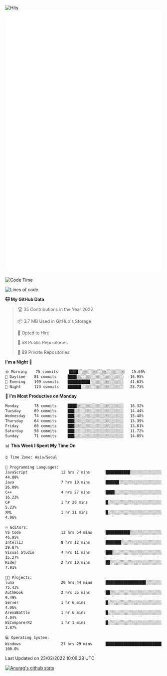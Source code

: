 ![Hits](https://hits.seeyoufarm.com/api/count/incr/badge.svg?url=https%3A%2F%2Fgithub.com%2Fkokose1234&count_bg=%2379C83D&title_bg=%23555555&icon=apple.svg&icon_color=%23E7E7E7&title=hits&edge_flat=false)
<br/>
![Metrics](https://github.com/kokose1234/kokose1234/blob/main/github-metrics.svg)

<!--START_SECTION:waka-->
![Code Time](http://img.shields.io/badge/Code%20Time-500%20hrs%2040%20mins-blue)

![Lines of code](https://img.shields.io/badge/From%20Hello%20World%20I%27ve%20Written-8%20Million%20lines%20of%20code-blue)

**🐱 My GitHub Data** 

> 🏆 35 Contributions in the Year 2022
 > 
> 📦 3.7 MB Used in GitHub's Storage 
 > 
> 💼 Opted to Hire
 > 
> 📜 58 Public Repositories 
 > 
> 🔑 89 Private Repositories  
 > 
**I'm a Night 🦉** 

```text
🌞 Morning    75 commits     ████░░░░░░░░░░░░░░░░░░░░░   15.69% 
🌆 Daytime    81 commits     ████░░░░░░░░░░░░░░░░░░░░░   16.95% 
🌃 Evening    199 commits    ██████████░░░░░░░░░░░░░░░   41.63% 
🌙 Night      123 commits    ██████░░░░░░░░░░░░░░░░░░░   25.73%

```
📅 **I'm Most Productive on Monday** 

```text
Monday       78 commits     ████░░░░░░░░░░░░░░░░░░░░░   16.32% 
Tuesday      69 commits     ███░░░░░░░░░░░░░░░░░░░░░░   14.44% 
Wednesday    74 commits     ███░░░░░░░░░░░░░░░░░░░░░░   15.48% 
Thursday     64 commits     ███░░░░░░░░░░░░░░░░░░░░░░   13.39% 
Friday       66 commits     ███░░░░░░░░░░░░░░░░░░░░░░   13.81% 
Saturday     56 commits     ███░░░░░░░░░░░░░░░░░░░░░░   11.72% 
Sunday       71 commits     ███░░░░░░░░░░░░░░░░░░░░░░   14.85%

```


📊 **This Week I Spent My Time On** 

```text
⌚︎ Time Zone: Asia/Seoul

💬 Programming Languages: 
JavaScript               12 hrs 7 mins       ███████████░░░░░░░░░░░░░░   44.08% 
Java                     7 hrs 10 mins       ██████░░░░░░░░░░░░░░░░░░░   26.09% 
C++                      4 hrs 27 mins       ████░░░░░░░░░░░░░░░░░░░░░   16.23% 
C#                       1 hr 26 mins        █░░░░░░░░░░░░░░░░░░░░░░░░   5.23% 
XML                      1 hr 21 mins        █░░░░░░░░░░░░░░░░░░░░░░░░   4.96%

🔥 Editors: 
VS Code                  12 hrs 54 mins      ███████████░░░░░░░░░░░░░░   46.95% 
IntelliJ                 8 hrs 12 mins       ███████░░░░░░░░░░░░░░░░░░   29.87% 
Visual Studio            4 hrs 11 mins       ███░░░░░░░░░░░░░░░░░░░░░░   15.27% 
Rider                    2 hrs 10 mins       ██░░░░░░░░░░░░░░░░░░░░░░░   7.91%

🐱‍💻 Projects: 
luna                     20 hrs 44 mins      ██████████████████░░░░░░░   75.43% 
AuthHook                 2 hrs 36 mins       ██░░░░░░░░░░░░░░░░░░░░░░░   9.49% 
Server                   1 hr 6 mins         █░░░░░░░░░░░░░░░░░░░░░░░░   4.06% 
ArenaBattle              1 hr 6 mins         █░░░░░░░░░░░░░░░░░░░░░░░░   4.04% 
WzComparerR2             1 hr 3 mins         █░░░░░░░░░░░░░░░░░░░░░░░░   3.87%

💻 Operating System: 
Windows                  27 hrs 29 mins      █████████████████████████   100.0%

```


 Last Updated on 23/02/2022 10:09:28 UTC
<!--END_SECTION:waka-->

[![Anurag's github stats](https://github-readme-stats.vercel.app/api?username=kokose1234&theme=dracula)](https://github.com/anuraghazra/github-readme-stats)



	

